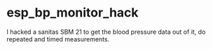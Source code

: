 # esp_bp_monitor_hack
I hacked a sanitas SBM 21 to get the blood pressure data out of it, do repeated and timed measurements. 
